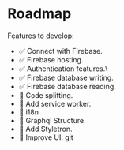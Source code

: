 # Roadmap

Features to develop:
* ✅ Connect with Firebase.
* ✅ Firebase hosting.
* ✅ Authentication features.\
* ✅ Firebase database writing.
* ✅ Firebase database reading.
* 🔲 Code splitting.
* 🔲 Add service worker.
* 🔲 i18n
* 🔲 Graphql Structure.
* 🔲 Add Styletron.
* 🔲 Improve UI.
git

